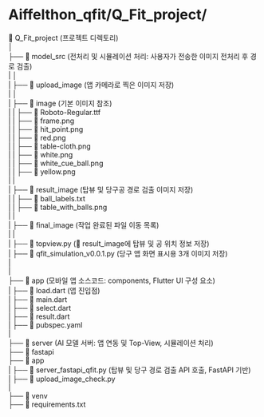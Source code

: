 # Aiffelthon_qfit/Q_Fit_project/

📂 Q_Fit_project (프로젝트 디렉토리)   
│             
├── 📂 model_src  (전처리 및 시뮬레이션 처리: 사용자가 전송한 이미지 전처리 후 경로 검출)     
|      │   
|      ├── 📂 upload_image  (앱 카메라로 찍은 이미지 저장)     
|      │   
|      ├── 📂 image  (기본 이미지 참조)     
|      |      ├── 📄 Roboto-Regular.ttf   
|      |      ├── 📄 frame.png   
|      |      ├── 📄 hit_point.png   
|      |      ├── 📄 red.png   
|      |      ├── 📄 table-cloth.png   
|      |      ├── 📄 white.png   
|      |      ├── 📄 white_cue_ball.png   
|      |      ├── 📄 yellow.png   
|      |     
|      ├── 📂 result_image  (탑뷰 및 당구공 경로 검출 이미지 저장)     
|      |      ├── 📄 ball_labels.txt     
|      |      ├── 📄 table_with_balls.png     
|      |   
|      ├── 📂 final_image  (작업 완료된 파일 이동 목록)     
|      |   
|      ├── 📄 topview.py  (📂 result_image에 탑뷰 및 공 위치 정보 저장)     
|      ├── 📄 qfit_simulation_v0.0.1.py  (당구 앱 화면 표시용 3개 이미지 저장)     
|      
|      
├── 📂 app  (모바일 앱 소스코드: components, Flutter UI 구성 요소)     
|      ├── 📄 load.dart  (앱 진입점)    
|      ├── 📄 main.dart   
|      ├── 📄 select.dart   
|      ├── 📄 result.dart   
|      ├── 📄 pubspec.yaml   
|      
├── 📂 server  (AI 모델 서버: 앱 연동 및 Top-View, 시뮬레이션 처리)   
       ├── 📂 fastapi   
            ├── 📂 app   
            |      ├── 📄 server_fastapi_qfit.py (탑뷰 및 당구 경로 검출 API 호출, FastAPI 기반)   
            |      ├── 📄 upload_image_check.py   
            |        
            ├── 📂 venv   
            ├── 📄 requirements.txt     
             
              



          
